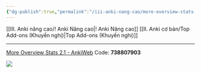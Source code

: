 ```yaml
---
{"dg-publish":true,"permalink":"/iii-anki-nang-cao/more-overview-stats-2-1/"}
---
```


[[III. Anki nâng cao/! Anki Nâng cao\|! Anki Nâng cao]]
[[II. Anki cơ bản/Top Add-ons (Khuyến nghị)\|Top Add-ons (Khuyến nghị)]]
___
[More Overview Stats 2.1 - AnkiWeb](https://ankiweb.net/shared/info/738807903)
Code: **738807903**

![](https://i.imgur.com/zAhOMG4.png)
